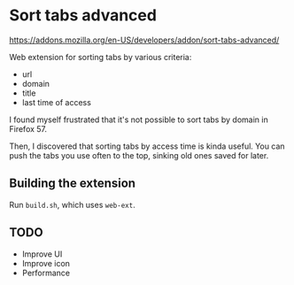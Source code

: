 # Sort tabs advanced

https://addons.mozilla.org/en-US/developers/addon/sort-tabs-advanced/

Web extension for sorting tabs by various criteria:

* url
* domain
* title
* last time of access

I found myself frustrated that it's not possible to sort tabs by domain in Firefox 57.

Then, I discovered that sorting tabs by access time is kinda useful.
You can push the tabs you use often to the top, sinking old ones saved for later.

## Building the extension

Run `build.sh`, which uses `web-ext`.

## TODO

* Improve UI
* Improve icon
* Performance

